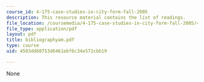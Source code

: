 ```yaml
---
course_id: 4-175-case-studies-in-city-form-fall-2005
description: This resource material contains the list of readings.
file_location: /coursemedia/4-175-case-studies-in-city-form-fall-2005/4503dd60753d6461ebf6c34e572cbb19_bibliographyam.pdf
file_type: application/pdf
layout: pdf
title: bibliographyam.pdf
type: course
uid: 4503dd60753d6461ebf6c34e572cbb19

---
```

None